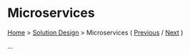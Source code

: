 # Microservices

[Home](../README.md) > [Solution Design](../README.md#solution-design) > Microservices ( [Previous](./2-components.md) / [Next](./4-event-broker.md) )

...
